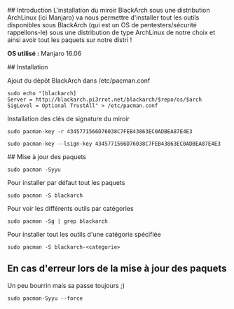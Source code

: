 ## Introduction
L'installation du miroir BlackArch sous une distribution ArchLinux (ici Manjaro) va nous permettre d'installer tout les outils disponibles sous BlackArch (qui est un OS de pentesters/sécurité rappellons-le) sous une distribution de type ArchLinux de notre choix et ainsi avoir tout les paquets sur notre distri !

**OS utilisé :** Manjaro 16.06

## Installation

Ajout du dépôt BlackArch dans /etc/pacman.conf

```
sudo echo "[blackarch]
Server = http://blackarch.pi3rrot.net/blackarch/$repo/os/$arch
SigLevel = Optional TrustAll" > /etc/pacman.conf
```

Installation des clés de signature du miroir

```
sudo pacman-key -r 4345771566D76038C7FEB43863EC0ADBEA87E4E3
```

```
sudo pacman-key --lsign-key 4345771566D76038C7FEB43863EC0ADBEA87E4E3
```

## Mise à jour des paquets

```
sudo pacman -Syyu
```

Pour installer par défaut tout les paquets

```
sudo pacman -S blackarch
```

Pour voir les différents outils par catégories

```
sudo pacman -Sg | grep blackarch
```

Pour installer tout les outils d'une catégorie spécifiée

```
sudo pacman -S blackarch-<categorie>
```

## En cas d'erreur lors de la mise à jour des paquets

Un peu bourrin mais sa passe toujours ;)

```
sudo pacman-Syyu --force
```
